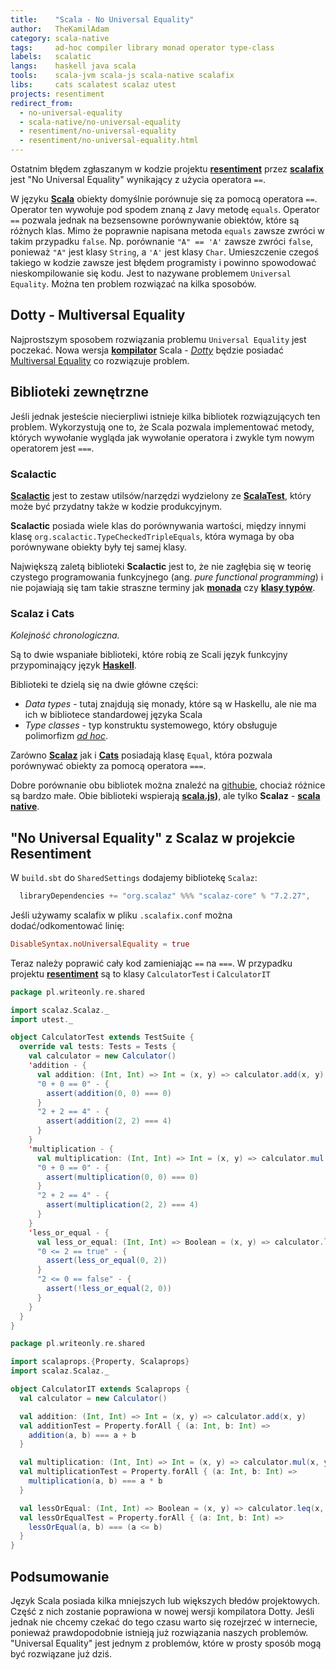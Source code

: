 ```yaml
---
title:    "Scala - No Universal Equality"
author:   TheKamilAdam
category: scala-native
tags:     ad-hoc compiler library monad operator type-class
labels:   scalatic
langs:    haskell java scala
tools:    scala-jvm scala-js scala-native scalafix
libs:     cats scalatest scalaz utest
projects: resentiment
redirect_from:
  - no-universal-equality
  - scala-native/no-universal-equality
  - resentiment/no-universal-equality
  - resentiment/no-universal-equality.html
---
```


Ostatnim błędem zgłaszanym w kodzie projektu **[resentiment]** przez **[scalafix]**
jest "No Universal Equality" wynikający z użycia operatora `==`.

W języku **[Scala]** obiekty domyślnie porównuje się za pomocą operatora `==`.
Operator ten wywołuje pod spodem znaną z Javy metodę `equals`.
Operator `==` pozwala jednak na bezsensowne porównywanie obiektów, które są różnych klas.
Mimo że  poprawnie napisana metoda `equals` zawsze zwróci w takim przypadku `false`.
Np. porównanie `"A" == 'A'` zawsze zwróci `false`,
ponieważ `"A"` jest klasy `String`, a `'A'` jest klasy `Char`.
Umieszczenie czegoś takiego w kodzie zawsze jest błędem programisty i powinno spowodować nieskompilowanie się kodu.
Jest to nazywane problemem `Universal Equality`.
Można ten problem rozwiązać na kilka sposobów.

## Dotty - Multiversal Equality

Najprostszym sposobem rozwiązania problemu `Universal Equality` jest poczekać.
Nowa wersja **[kompilator]** Scala - *[Dotty](<https://dotty.epfl.ch/>)* będzie posiadać
[Multiversal Equality](<http://dotty.epfl.ch/docs/reference/other-new-features/multiversal-equality.html>)
co rozwiązuje problem.

## Biblioteki zewnętrzne
Jeśli jednak jesteście niecierpliwi istnieje kilka bibliotek rozwiązujących ten problem.
Wykorzystują one to,
że Scala pozwala implementować metody,
których wywołanie wygląda jak wywołanie operatora i zwykle tym nowym operatorem jest `===`.

### Scalactic
**[Scalactic](<http://www.scalactic.org>)**
jest to zestaw utilsów/narzędzi wydzielony ze **[ScalaTest]**,
który może być przydatny także w kodzie produkcyjnym.

**Scalactic** posiada wiele klas do porównywania wartości,
między innymi klasę `org.scalactic.TypeCheckedTripleEquals`,
która wymaga by oba porównywane obiekty były tej samej klasy.

Największą zaletą biblioteki **Scalactic** jest to,
że nie zagłębia się w teorię czystego programowania funkcyjnego (ang. *pure functional programming*)
i nie pojawiają się tam takie straszne terminy jak **[monada]** czy **[klasy typów]**.

### Scalaz i Cats
*Kolejność chronologiczna.*

Są to dwie wspaniałe biblioteki, które robią ze Scali język funkcyjny przypominający język **[Haskell]**.

Biblioteki te dzielą się na dwie główne części:
* *Data types* - tutaj znajdują się monady, które są w Haskellu, ale nie ma ich w bibliotece standardowej języka Scala
* *Type classes* - typ konstruktu systemowego, który obsługuje polimorfizm *[ad hoc]*.

Zarówno **[Scalaz]** jak i **[Cats]** posiadają klasę `Equal`,
która pozwala porównywać obiekty za pomocą operatora `===`.

Dobre porównanie obu bibliotek można znaleźć na [githubie](<https://github.com/fosskers/scalaz-and-cats>),
chociaż różnice są bardzo małe.
Obie biblioteki wspierają **[scala.js])**,
ale tylko **Scalaz** - **[scala native]**.

## "No Universal Equality" z Scalaz w projekcie Resentiment

W `build.sbt` do `SharedSettings` dodajemy bibliotekę `Scalaz`:
```scala
  libraryDependencies += "org.scalaz" %%% "scalaz-core" % "7.2.27",
```

Jeśli używamy scalafix w pliku `.scalafix.conf` można dodać/odkomentować linię:
```conf
DisableSyntax.noUniversalEquality = true
```

Teraz należy poprawić cały kod zamieniając `==` na `===`.
W przypadku projektu **[resentiment]** są to klasy `CalculatorTest` i `CalculatorIT`

```scala
package pl.writeonly.re.shared

import scalaz.Scalaz._
import utest._

object CalculatorTest extends TestSuite {
  override val tests: Tests = Tests {
    val calculator = new Calculator()
    'addition - {
      val addition: (Int, Int) => Int = (x, y) => calculator.add(x, y)
      "0 + 0 == 0" - {
        assert(addition(0, 0) === 0)
      }
      "2 + 2 == 4" - {
        assert(addition(2, 2) === 4)
      }
    }
    'multiplication - {
      val multiplication: (Int, Int) => Int = (x, y) => calculator.mul(x, y)
      "0 + 0 == 0" - {
        assert(multiplication(0, 0) === 0)
      }
      "2 + 2 == 4" - {
        assert(multiplication(2, 2) === 4)
      }
    }
    'less_or_equal - {
      val less_or_equal: (Int, Int) => Boolean = (x, y) => calculator.leq(x, y)
      "0 <= 2 == true" - {
        assert(less_or_equal(0, 2))
      }
      "2 <= 0 == false" - {
        assert(!less_or_equal(2, 0))
      }
    }
  }
}
```

```scala
package pl.writeonly.re.shared

import scalaprops.{Property, Scalaprops}
import scalaz.Scalaz._

object CalculatorIT extends Scalaprops {
  val calculator = new Calculator()

  val addition: (Int, Int) => Int = (x, y) => calculator.add(x, y)
  val additionTest = Property.forAll { (a: Int, b: Int) =>
    addition(a, b) === a + b
  }

  val multiplication: (Int, Int) => Int = (x, y) => calculator.mul(x, y)
  val multiplicationTest = Property.forAll { (a: Int, b: Int) =>
    multiplication(a, b) === a * b
  }

  val lessOrEqual: (Int, Int) => Boolean = (x, y) => calculator.leq(x, y)
  val lessOrEqualTest = Property.forAll { (a: Int, b: Int) =>
    lessOrEqual(a, b) === (a <= b)
  }
}

```

## Podsumowanie
Język Scala posiada kilka mniejszych lub większych błedów projektowych.
Część z nich zostanie poprawiona w nowej wersji kompilatora Dotty.
Jeśli jednak nie chcemy czekać do tego czasu warto się rozejrzeć w internecie,
ponieważ prawdopodobnie istnieją już rozwiązania naszych problemów.
"Universal Equality" jest jednym z problemów,
które w prosty sposób mogą być rozwiązane już dziś.

[Haskell]:      /langs/haskell
[Scala]:        /langs/scala

[Cats]:         /libs/cats
[ScalaTest]:    /libs/scalatest
[Scalaz]:       /libs/scalaz

[scala native]: /tools/scala-native
[scalafix]:     /tools/scalafix
[scala.js]:     /tools/scala-js

[resentiment]:  /projects/resentiment

[ad hoc]:       /tags/ad-hoc
[klasy typów]:  /tags/type-class
[kompilator]:   /tags/compiler
[monada]:       /tags/monad
